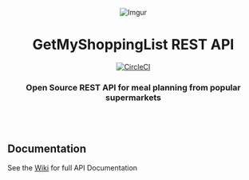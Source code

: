 <div align="center">

![Imgur](https://i.redditmedia.com/D794wnMOXHIrYXpEv5wfHdXgemSAiFhHqUKBmipxT1Q.jpg?w=1024&s=369e8efdb5b90d41af08e7ad54b39344)

# GetMyShoppingList REST API
[![CircleCI](https://circleci.com/gh/timrcoulson/getmyshoppinglist.svg?style=svg)](https://circleci.com/gh/timrcoulson/getmyshoppinglist)

### Open Source REST API for meal planning from popular supermarkets
<br></br>

</div>

## Documentation
See the [Wiki](https://github.com/timrcoulson/getmyshoppinglist/wiki) for full API Documentation

